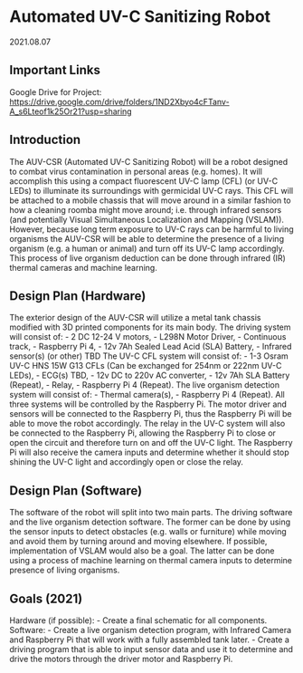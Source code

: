 # Automated UV-C Sanitizing Robot
2021.08.07

## Important Links
Google Drive for Project: https://drive.google.com/drive/folders/1ND2Xbyo4cFTanv-A_s6Lteof1k25Or21?usp=sharing

## Introduction
The AUV-CSR (Automated UV-C Sanitizing Robot) will be a robot designed to combat virus contamination in personal areas (e.g. homes). It will accomplish this using a compact fluorescent UV-C lamp (CFL) (or UV-C LEDs) to illuminate its surroundings with germicidal UV-C rays. This CFL will be attached to a mobile chassis that will move around in a similar fashion to how a cleaning roomba might move around; i.e. through infrared sensors (and potentially Visual Simultaneous Localization and Mapping (VSLAM)). However, because long term exposure to UV-C rays can be harmful to living organisms the AUV-CSR will be able to determine the presence of a living organism (e.g. a human or animal) and turn off its UV-C lamp accordingly. This process of live organism deduction can be done through infrared (IR) thermal cameras and machine learning. 


## Design Plan (Hardware)
The exterior design of the AUV-CSR will utilize a metal tank chassis modified with 3D printed components for its main body. 
The driving system will consist of:
	- 2 DC 12-24 V motors,
	- L298N Motor Driver,
	- Continuous track,
	- Raspberry Pi 4,
	- 12v 7Ah Sealed Lead Acid (SLA) Battery,
	- Infrared sensor(s) (or other) TBD
The UV-C CFL system will consist of:
	- 1-3 Osram UV-C HNS 15W G13 CFLs (Can be exchanged for 254nm or 222nm UV-C LEDs),
	- ECG(s) TBD,
	- 12v DC to 220v AC converter,
	- 12v 7Ah SLA Battery (Repeat),
	- Relay,
	- Raspberry Pi 4 (Repeat).
The live organism detection system will consist of:
	- Thermal camera(s),
	- Raspberry Pi 4 (Repeat).
All three systems will be controlled by the Raspberry Pi. The motor driver and sensors will be connected to the Raspberry Pi, thus the Raspberry Pi will be able to move the robot accordingly. The relay in the UV-C system will also be connected to the Raspberry Pi, allowing the Raspberry Pi to close or open the circuit and therefore turn on and off the UV-C light. The Raspberry Pi will also receive the camera inputs and determine whether it should stop shining the UV-C light and accordingly open or close the relay.

## Design Plan (Software)
The software of the robot will split into two main parts.
The driving software and the live organism detection software.
The former can be done by using the sensor inputs to detect obstacles (e.g. walls or furniture) while moving and avoid them by turning around and moving elsewhere. If possible, implementation of VSLAM would also be a goal.
The latter can be done using a process of machine learning on thermal camera inputs to determine presence of living organisms.


## Goals (2021)
Hardware (if possible):
	- Create a final schematic for all components.
Software:
	- Create a live organism detection program, with Infrared Camera and Raspberry Pi that will work with a fully assembled tank later.
	- Create a driving program that is able to input sensor data and use it to determine and drive the motors through the driver motor and Raspberry Pi.

